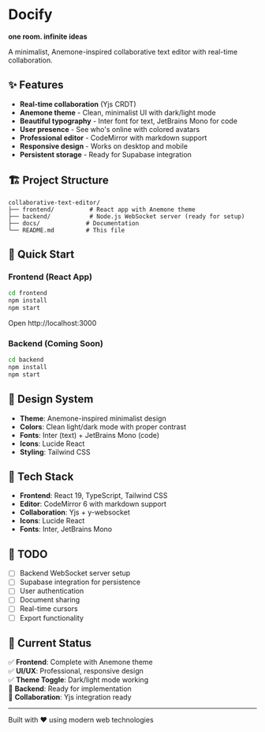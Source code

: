 # Docify

**one room. infinite ideas**

A minimalist, Anemone-inspired collaborative text editor with real-time collaboration.

## ✨ Features
- **Real-time collaboration** (Yjs CRDT)
- **Anemone theme** - Clean, minimalist UI with dark/light mode
- **Beautiful typography** - Inter font for text, JetBrains Mono for code
- **User presence** - See who's online with colored avatars
- **Professional editor** - CodeMirror with markdown support
- **Responsive design** - Works on desktop and mobile
- **Persistent storage** - Ready for Supabase integration

## 🏗️ Project Structure
```
collaborative-text-editor/
├── frontend/          # React app with Anemone theme
├── backend/           # Node.js WebSocket server (ready for setup)
├── docs/             # Documentation
└── README.md         # This file
```

## 🚀 Quick Start

### Frontend (React App)
```bash
cd frontend
npm install
npm start
```
Open http://localhost:3000

### Backend (Coming Soon)
```bash
cd backend
npm install
npm start
```

## 🎨 Design System
- **Theme**: Anemone-inspired minimalist design
- **Colors**: Clean light/dark mode with proper contrast
- **Fonts**: Inter (text) + JetBrains Mono (code)
- **Icons**: Lucide React
- **Styling**: Tailwind CSS

## 🔧 Tech Stack
- **Frontend**: React 19, TypeScript, Tailwind CSS
- **Editor**: CodeMirror 6 with markdown support
- **Collaboration**: Yjs + y-websocket
- **Icons**: Lucide React
- **Fonts**: Inter, JetBrains Mono

## 📝 TODO
- [ ] Backend WebSocket server setup
- [ ] Supabase integration for persistence
- [ ] User authentication
- [ ] Document sharing
- [ ] Real-time cursors
- [ ] Export functionality

## 🎯 Current Status
✅ **Frontend**: Complete with Anemone theme  
✅ **UI/UX**: Professional, responsive design  
✅ **Theme Toggle**: Dark/light mode working  
🔄 **Backend**: Ready for implementation  
🔄 **Collaboration**: Yjs integration ready  

---

Built with ❤️ using modern web technologies
